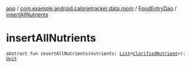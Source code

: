 [app](../../index.md) / [com.example.android.calorietracker.data.room](../index.md) / [FoodEntryDao](index.md) / [insertAllNutrients](./insert-all-nutrients.md)

# insertAllNutrients

`abstract fun insertAllNutrients(nutrients: `[`List`](https://kotlinlang.org/api/latest/jvm/stdlib/kotlin.collections/-list/index.html)`<`[`ClarifiedNutrient`](../../com.example.android.calorietracker.data.room.entities/-clarified-nutrient/index.md)`>): `[`Unit`](https://kotlinlang.org/api/latest/jvm/stdlib/kotlin/-unit/index.html)